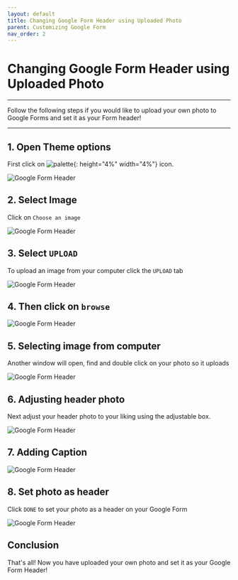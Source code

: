 ```yaml
---
layout: default
title: Changing Google Form Header using Uploaded Photo
parent: Customizing Google Form
nav_order: 2
---
```


# Changing Google Form Header using Uploaded Photo

---

Follow the following steps if you would like to upload your own photo to Google Forms and set it as your Form header!

---

## 1. Open Theme options

First click on ![palette](https://github.com/kevtrng/Google-Forms-Guide/blob/gh-pages/docs/images/icons/paint-palette.png?raw=true){: height="4%" width="4%"} icon.

   ![Google Form Header](https://github.com/kevtrng/Google-Forms-Guide/blob/gh-pages/docs/images/customizingForm/1_changing_header.png?raw=true)

## 2. Select Image

Click on `Choose an image`

   ![Google Form Header](https://github.com/kevtrng/Google-Forms-Guide/blob/gh-pages/docs/images/customizingForm/2_changing_header.png?raw=true)

## 3. Select `UPLOAD`

To upload an image from your computer click the `UPLOAD` tab

   ![Google Form Header](https://github.com/kevtrng/Google-Forms-Guide/blob/gh-pages/docs/images/customizingForm/6_changing_header.png?raw=true)

## 4. Then click on `browse`

   ![Google Form Header](https://github.com/kevtrng/Google-Forms-Guide/blob/gh-pages/docs/images/customizingForm/7_changing_header.png?raw=true)

## 5. Selecting image from computer

Another window will open, find and double click on your photo so it uploads

   ![Google Form Header](https://github.com/kevtrng/Google-Forms-Guide/blob/gh-pages/docs/images/customizingForm/8_changing_header.png?raw=true)

## 6. Adjusting header photo 

Next adjust your header photo to your liking using the adjustable box.

   ![Google Form Header](https://github.com/kevtrng/Google-Forms-Guide/blob/gh-pages/docs/images/customizingForm/9_changing_header.png?raw=true)

## 7. Adding Caption

   ![Google Form Header](https://github.com/kevtrng/Google-Forms-Guide/blob/gh-pages/docs/images/customizingForm/10_changing_header.png?raw=true)

## 8. Set photo as header

Click `DONE` to set your photo as a header on your Google Form 

   ![Google Form Header](https://github.com/kevtrng/Google-Forms-Guide/blob/gh-pages/docs/images/customizingForm/11_changing_header.png?raw=true)

## Conclusion

That's all! Now you have uploaded your own photo and set it as your Google Form Header!